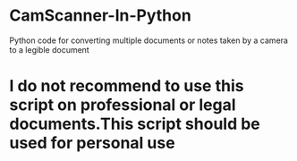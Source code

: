# CamScanner-In-Python
Python code for converting multiple documents or notes taken by a camera to a legible document
# I do not recommend to use this script on professional or legal documents.This script should be used for personal use
